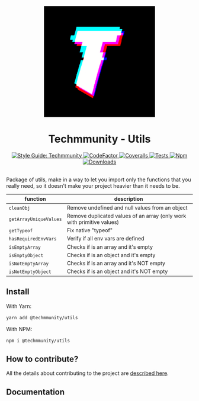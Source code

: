 <div align="center">

<img src="https://github.com/techmmunity/eslint-config/raw/master/resources/logo.gif" width="300" height="300">

# Techmmunity - Utils

<a href="https://github.com/techmmunity/eslint-config">
	<img src="https://img.shields.io/badge/style%20guide-Techmmunity-01d2ce?style=for-the-badge" alt="Style Guide: Techmmunity">
</a>
<a href="https://www.codefactor.io/repository/github/techmmunity/utils">
	<img src="https://www.codefactor.io/repository/github/techmmunity/utils/badge?style=for-the-badge" alt="CodeFactor">
</a>
<a href="https://coveralls.io/github/techmmunity/utils?branch=master">
	<img src="https://img.shields.io/coveralls/github/techmmunity/utils/master?style=for-the-badge" alt="Coveralls">
</a>
<a href="https://github.com/techmmunity/utils/actions/workflows/coverage.yml">
	<img src="https://img.shields.io/github/workflow/status/techmmunity/utils/tests?label=tests&logo=github&style=for-the-badge" alt="Tests">
</a>
<a href="https://www.npmjs.com/package/@techmmunity/utils">
	<img src="https://img.shields.io/npm/v/@techmmunity/utils.svg?color=CC3534&style=for-the-badge" alt="Npm">
</a>
<a href="https://www.npmjs.com/package/@techmmunity/utils">
	<img src="https://img.shields.io/npm/dw/@techmmunity/utils.svg?style=for-the-badge" alt="Downloads">
</a>

<br>
<br>

</div>

Package of utils, make in a way to let you import only the functions that you really need, so it doesn't make your project heavier than it needs to be.

| function               | description                                                            |
| ---------------------- | ---------------------------------------------------------------------- |
| `cleanObj`             | Remove undefined and null values from an object                        |
| `getArrayUniqueValues` | Remove duplicated values of an array (only work with primitive values) |
| `getTypeof`            | Fix native "typeof"                                                    |
| `hasRequiredEnvVars`   | Verify if all env vars are defined                                     |
| `isEmptyArray`         | Checks if is an array and it's empty                                   |
| `isEmptyObject`        | Checks if is an object and it's empty                                  |
| `isNotEmptyArray`      | Checks if is an array and it's NOT empty                               |
| `isNotEmptyObject`     | Checks if is an object and it's NOT empty                              |

## Install

With Yarn:

```sh
yarn add @techmmunity/utils
```

With NPM:

```sh
npm i @techmmunity/utils
```

## How to contribute?

All the details about contributing to the project are [described here](https://github.com/techmmunity/utils/blob/master/CONTRIBUTING.md).

## Documentation
